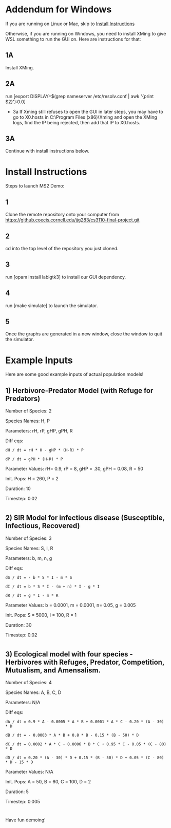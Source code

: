 # Addendum for Windows
If you are running on Linux or Mac, skip to [Install Instructions](#install-instructions) 

Otherwise, if you are running on Windows, you need to install XMing to give
WSL something to run the GUI on. Here are instructions for that:

## 1A 
Install XMing.
## 2A
run [export DISPLAY=$(grep nameserver /etc/resolv.conf | awk '{print $2}'):0.0]

- 3a If Xming still refuses to open the GUI in later steps, you may have to go to X0.hosts in
    C:\Program Files (x86)\Xming and open the XMing logs, find the IP being rejected,
    then add that IP to X0.hosts.

## 3A 
Continue with install instructions below.

# Install Instructions
Steps to launch MS2 Demo:

## 1
Clone the remote repository onto your computer from 
https://github.coecis.cornell.edu/jjg283/cs3110-final-project.git
## 2
cd into the top level of the repository you just cloned.
## 3
run [opam install lablgtk3] to install our GUI dependency.
## 4 
run [make simulate] to launch the simulator.
## 5
Once the graphs are generated in a new window, close the window to quit the simulator.

# Example Inputs
Here are some good example inputs of actual population models!

## 1) Herbivore-Predator Model (with Refuge for Predators)

Number of Species: 2

Species Names: H, P

Parameters: rH, rP, gHP, gPH, R

Diff eqs: 

    dH / dt = rH * H - gHP * (H-R) * P

    dP / dt = gPH * (H-R) * P

Parameter Values: rH= 0.9, rP = 8, gHP = .30, gPH = 0.08, R = 50

Init. Pops: H = 260, P = 2

Duration: 10

Timestep: 0.02

#

## 2) SIR Model for infectious disease (Susceptible, Infectious, Recovered)

Number of Species: 3

Species Names: S, I, R

Parameters: b, m, n, g

Diff eqs:

    dS / dt = - b * S * I - m * S

    dI / dt = b * S * I - (m + n) * I - g * I

    dR / dt = g * I - m * R

Parameter Values: b = 0.0001, m = 0.0001, n= 0.05, g = 0.005

Init. Pops: S = 5000, I = 100, R = 1

Duration: 30

Timestep: 0.02

#

## 3) Ecological model with four species - Herbivores with Refuges, Predator, Competition, Mutualism, and Amensalism.
Number of Species: 4

Species Names: A, B, C, D

Parameters: N/A

Diff eqs:

    dA / dt = 0.9 * A - 0.0005 * A * B + 0.0001 * A * C - 0.20 * (A - 30) * D

    dB / dt = - 0.0003 * A * B + 0.8 * B - 0.15 * (B - 50) * D

    dC / dt = 0.0002 * A * C - 0.0006 * B * C + 0.95 * C - 0.05 * (C - 80) * D

    dD / dt = 0.20 * (A - 30) * D + 0.15 * (B - 50) * D + 0.05 * (C - 80) * D - 15 * D

Parameter Values: N/A

Init. Pops: A = 50, B = 60, C = 100, D = 2

Duration: 5

Timestep: 0.005

#

Have fun demoing!